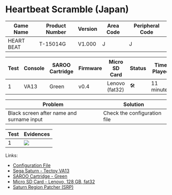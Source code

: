 # Heartbeat Scramble (Japan)

| Game Name  | Product Number | Version | Area Code | Peripheral Code |
| ---------- | -------------- | ------- | --------- | --------------- |
| HEART BEAT | T-15014G       | V1.000  | J         | J               |

| Test | Console | SAROO Cartridge | Firmware | Micro SD Card  | Status              | Time Played |
| ---- | ------- | --------------- | -------- | -------------- | ------------------- | ----------- |
| 1    | VA13    | Green           | v0.4     | Lenovo (fat32) | :hammer_and_wrench: | 11 minutes  |

| Problem                                   | Solution                     |
| ----------------------------------------- | ---------------------------- |
| Black screen after name and surname input | Check the configuration file |

| Test | Evidences                                                                                        |
| ---- | ------------------------------------------------------------------------------------------------ |
| 1    | [![](https://img.youtube.com/vi/XnO39uyaT1U/0.jpg)](https://www.youtube.com/watch?v=XnO39uyaT1U) |

Links:

- [Configuration File](https://github.com/williamdsw/saroo-configuration-list/blob/master/Regions/Retails/Japan/T-15014G/README.md)
- [Sega Saturn - Tectoy VA13](../../../../Info/Consoles/VA13/README.md)
- [SAROO Cartridge - Green](../../../../Info/Cartridges/RetroGameParadiseStore/1.32F/README.md)
- [Micro SD Card - Lenovo, 128 GB, fat32](../../../../Info/SdCards/Lenovo/128GB/fat32/README.md)
- [Saturn Region Patcher (SRP)](https://segaxtreme.net/resources/saturn-region-patcher.81/download)

